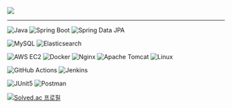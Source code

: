 <img src="https://capsule-render.vercel.app/api?type=waving&color=auto&height=280&section=header&text=Hi!%20%F0%9F%91%8B%20I%20am%20Seunghyun!&fontSize=67" />

<hr style="border 3px solid #ccc;"/>

![Java](https://img.shields.io/badge/Java-007396?style=for-the-badge&logo=openjdk&logoColor=white)
![Spring Boot](https://img.shields.io/badge/Spring%20Boot-6DB33F?style=for-the-badge&logo=springboot&logoColor=white)
![Spring Data JPA](https://img.shields.io/badge/Spring%20Data%20JPA-59666C?style=for-the-badge&logo=hibernate&logoColor=white)

![MySQL](https://img.shields.io/badge/MySQL-4479A1?style=for-the-badge&logo=mysql&logoColor=white)
![Elasticsearch](https://img.shields.io/badge/Elasticsearch-005571?style=for-the-badge&logo=elasticsearch&logoColor=white)

![AWS EC2](https://img.shields.io/badge/AWS%20EC2-FF9900?style=for-the-badge&logo=amazonec2&logoColor=white)
![Docker](https://img.shields.io/badge/Docker-2496ED?style=for-the-badge&logo=docker&logoColor=white)
![Nginx](https://img.shields.io/badge/Nginx-009639?style=for-the-badge&logo=nginx&logoColor=white)
![Apache Tomcat](https://img.shields.io/badge/Tomcat-F8DC75?style=for-the-badge&logo=apachetomcat&logoColor=black)
![Linux](https://img.shields.io/badge/Linux-FCC624?style=for-the-badge&logo=linux&logoColor=black)

![GitHub Actions](https://img.shields.io/badge/GitHub%20Actions-2088FF?style=for-the-badge&logo=githubactions&logoColor=white)
![Jenkins](https://img.shields.io/badge/Jenkins-D24939?style=for-the-badge&logo=jenkins&logoColor=white)

![JUnit5](https://img.shields.io/badge/JUnit5-25A162?style=for-the-badge&logo=junit5&logoColor=white)
![Postman](https://img.shields.io/badge/Postman-FF6C37?style=for-the-badge&logo=postman&logoColor=white)

[![Solved.ac 프로필](http://mazassumnida.wtf/api/v2/generate_badge?boj=hbm06065)](https://solved.ac/hbm06065)

